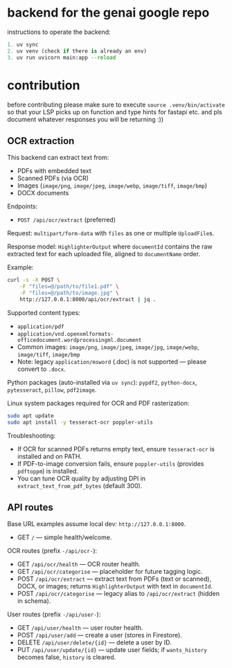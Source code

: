 
# backend for the genai google repo

instructions to operate the backend:

```py
1. uv sync
2. uv venv (check if there is already an env)
3. uv run uvicorn main:app --reload
```

# contribution

before contributing please make sure to execute `source .venv/bin/activate` so that your LSP picks up on function and type hints for fastapi etc.
and pls document whatever responses you will be returning :))
## OCR extraction

This backend can extract text from:
- PDFs with embedded text
- Scanned PDFs (via OCR)
- Images (`image/png`, `image/jpeg`, `image/webp`, `image/tiff`, `image/bmp`)
- DOCX documents

Endpoints:
- `POST /api/ocr/extract` (preferred)

Request: `multipart/form-data` with `files` as one or multiple `UploadFile`s.

Response model: `HighlighterOutput` where `documentId` contains the raw extracted text for each uploaded file, aligned to `documentName` order.

Example:

```zsh
curl -s -X POST \
	-F "files=@/path/to/file1.pdf" \
	-F "files=@/path/to/image.jpg" \
	http://127.0.0.1:8000/api/ocr/extract | jq .
```

Supported content types:
- `application/pdf`
- `application/vnd.openxmlformats-officedocument.wordprocessingml.document`
- Common images: `image/png`, `image/jpeg`, `image/jpg`, `image/webp`, `image/tiff`, `image/bmp`
- Note: legacy `application/msword` (.doc) is not supported — please convert to `.docx`.

Python packages (auto-installed via `uv sync`): `pypdf2`, `python-docx`, `pytesseract`, `pillow`, `pdf2image`.

Linux system packages required for OCR and PDF rasterization:

```zsh
sudo apt update
sudo apt install -y tesseract-ocr poppler-utils
```

Troubleshooting:
- If OCR for scanned PDFs returns empty text, ensure `tesseract-ocr` is installed and on PATH.
- If PDF-to-image conversion fails, ensure `poppler-utils` (provides `pdftoppm`) is installed.
- You can tune OCR quality by adjusting DPI in `extract_text_from_pdf_bytes` (default 300).

## API routes

Base URL examples assume local dev: `http://127.0.0.1:8000`.

- GET `/` — simple health/welcome.

OCR routes (prefix `-/api/ocr-`):
- GET `/api/ocr/health` — OCR router health.
- GET `/api/ocr/categorise` — placeholder for future tagging logic.
- POST `/api/ocr/extract` — extract text from PDFs (text or scanned), DOCX, or images; returns `HighlighterOutput` with text in `documentId`.
- POST `/api/ocr/categorise` — legacy alias to `/api/ocr/extract` (hidden in schema).

User routes (prefix `-/api/user-`):
- GET `/api/user/health` — user router health.
- POST `/api/user/add` — create a user (stores in Firestore).
- DELETE `/api/user/delete/{id}` — delete a user by ID.
- PUT `/api/user/update/{id}` — update user fields; if `wants_history` becomes false, `history` is cleared.